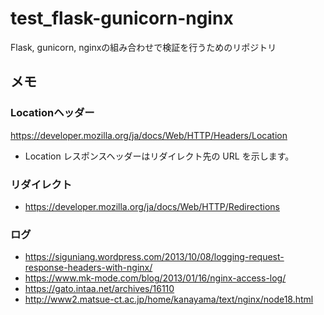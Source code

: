 # test_flask-gunicorn-nginx
Flask, gunicorn, nginxの組み合わせで検証を行うためのリポジトリ
## メモ
### Locationヘッダー
https://developer.mozilla.org/ja/docs/Web/HTTP/Headers/Location
* Location レスポンスヘッダーはリダイレクト先の URL を示します。
### リダイレクト
* https://developer.mozilla.org/ja/docs/Web/HTTP/Redirections
### ログ
* https://siguniang.wordpress.com/2013/10/08/logging-request-response-headers-with-nginx/
* https://www.mk-mode.com/blog/2013/01/16/nginx-access-log/
* https://gato.intaa.net/archives/16110
* http://www2.matsue-ct.ac.jp/home/kanayama/text/nginx/node18.html

